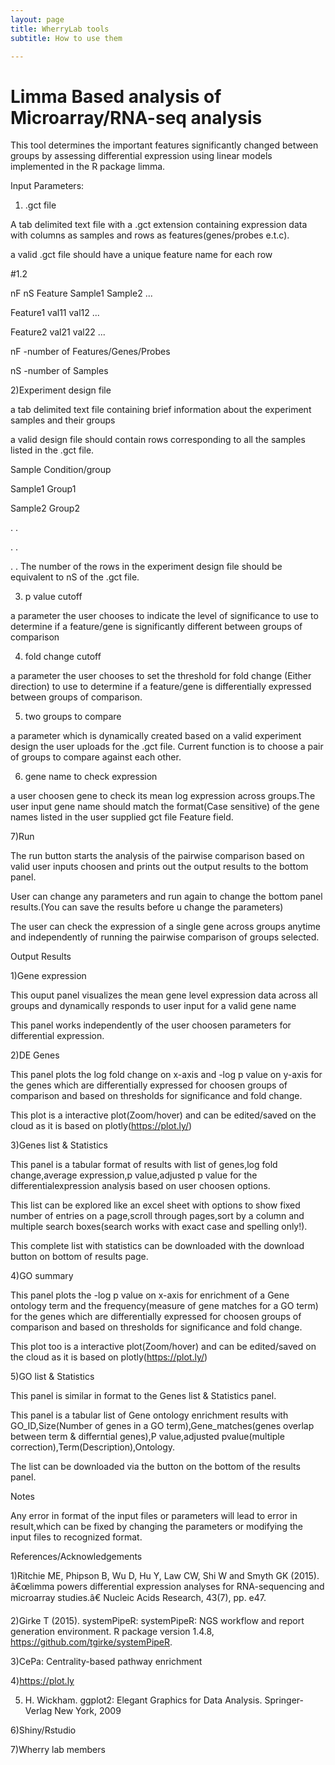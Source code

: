 ```yaml
---
layout: page
title: WherryLab tools
subtitle: How to use them

---
```


# Limma Based analysis of Microarray/RNA-seq analysis

This tool determines the important features significantly changed between groups by assessing differential expression using linear models implemented in the R package limma.

Input Parameters:

1) .gct file

A tab delimited text file with a .gct extension containing expression data with columns as samples and rows as features(genes/probes e.t.c).

a valid .gct file should have a unique feature name for each row

#1.2

nF nS
Feature Sample1 Sample2 ...

Feature1 val11 val12 ...

Feature2 val21 val22 ...

nF -number of Features/Genes/Probes

nS -number of Samples

2)Experiment design file

a tab delimited text file containing brief information about the experiment samples and their groups

a valid design file should contain rows corresponding to all the samples listed in the .gct file.

Sample Condition/group

Sample1 Group1

Sample2 Group2

. .

. .

. .
The number of the rows in the experiment design file should be equivalent to nS of the .gct file.

3) p value cutoff

a parameter the user chooses to indicate the level of significance to use to determine if a feature/gene is significantly different between groups of comparison

4) fold change cutoff

a parameter the user chooses to set the threshold for fold change (Either direction) to use to determine if a feature/gene is differentially expressed between groups of comparison.

5) two groups to compare

a parameter which is dynamically created based on a valid experiment design the user uploads for the .gct file. Current function is to choose a pair of groups to compare against each other.

6) gene name to check expression

a user choosen gene to check its mean log expression across groups.The user input gene name should match the format(Case sensitive) of the gene names listed in the user supplied gct file Feature field.

7)Run

The run button starts the analysis of the pairwise comparison based on valid user inputs choosen and prints out the output results to the bottom panel.

User can change any parameters and run again to change the bottom panel results.(You can save the results before u change the parameters)

The user can check the expression of a single gene across groups anytime and independently of running the pairwise comparison of groups selected.

Output Results

1)Gene expression

This ouput panel visualizes the mean gene level expression data across all groups and dynamically responds to user input for a valid gene name

This panel works independently of the user choosen parameters for differential expression.

2)DE Genes

This panel plots the log fold change on x-axis and -log p value on y-axis for the genes which are differentially expressed for choosen groups of comparison and based on thresholds for significance and fold change.

This plot is a interactive plot(Zoom/hover) and can be edited/saved on the cloud as it is based on plotly(https://plot.ly/)

3)Genes list & Statistics

This panel is a tabular format of results with list of genes,log fold change,average expression,p value,adjusted p value for the differentialexpression analysis based on user choosen options.

This list can be explored like an excel sheet with options to show fixed number of entries on a page,scroll through pages,sort by a column and multiple search boxes(search works with exact case and spelling only!).

This complete list with statistics can be downloaded with the download button on bottom of results page.

4)GO summary

This panel plots the -log p value on x-axis for enrichment of a Gene ontology term and the frequency(measure of gene matches for a GO term) for the genes which are differentially expressed for choosen groups of comparison and based on thresholds for significance and fold change.

This plot too is a interactive plot(Zoom/hover) and can be edited/saved on the cloud as it is based on plotly(https://plot.ly/)

5)GO list & Statistics

This panel is similar in format to the Genes list & Statistics panel.

This panel is a tabular list of Gene ontology enrichment results with GO_ID,Size(Number of genes in a GO term),Gene_matches(genes overlap between term & differntial genes),P value,adjusted pvalue(multiple correction),Term(Description),Ontology.

The list can be downloaded via the button on the bottom of the results panel.

Notes

Any error in format of the input files or parameters will lead to error in result,which can be fixed by changing the parameters or modifying the input files to recognized format.

References/Acknowledgements

1)Ritchie ME, Phipson B, Wu D, Hu Y, Law CW, Shi W and Smyth GK (2015). â€œlimma powers differential expression analyses for RNA-sequencing and microarray studies.â€ Nucleic Acids Research, 43(7), pp. e47.

2)Girke T (2015). systemPipeR: systemPipeR: NGS workflow and report generation environment. R package version 1.4.8, https://github.com/tgirke/systemPipeR.

3)CePa: Centrality-based pathway enrichment

4)https://plot.ly

5) H. Wickham. ggplot2: Elegant Graphics for Data Analysis. Springer-Verlag New York, 2009

6)Shiny/Rstudio

7)Wherry lab members
